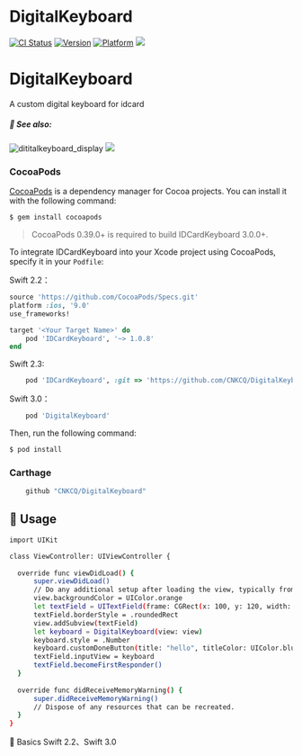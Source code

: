 
# DigitalKeyboard
[![CI Status](https://img.shields.io/travis/CNKCQ/DigitalKeyboard.svg?style=flat)](https://travis-ci.org/CNKCQ/DigitalKeyboard)
[![Version](https://img.shields.io/cocoapods/v/IDCardKeyboard.svg?style=flat)](http://cocoadocs.org/docsets/IDCardKeyboard)
[![Platform](https://img.shields.io/cocoapods/p/IDCardKeyboard.svg?style=flat)](http://cocoadocs.org/docsets/IDCardKeyboard)
![](https://camo.githubusercontent.com/7d97f558ccb8751e27fa65eeee94047955eba100/68747470733a2f2f63646e2d696d616765732d312e6d656469756d2e636f6d2f6d61782f313630302f312a7861666332716159644d375a4f68655957614d6d51412e706e67)
# DigitalKeyboard
A custom digital keyboard for idcard
##### :eyes: See also:
![dititalkeyboard_display](https://cloud.githubusercontent.com/assets/8440220/18740685/8f6b6824-80dd-11e6-99a7-6a8a76152bab.gif)
![](http://7xslr9.com1.z0.glb.clouddn.com/IDKeyboard_id.gif)
### CocoaPods

[CocoaPods](http://cocoapods.org) is a dependency manager for Cocoa projects. You can install it with the following command:

```bash
$ gem install cocoapods
```

> CocoaPods 0.39.0+ is required to build IDCardKeyboard 3.0.0+.

To integrate IDCardKeyboard into your Xcode project using CocoaPods, specify it in your `Podfile`:

Swift 2.2：
```ruby
source 'https://github.com/CocoaPods/Specs.git'
platform :ios, '9.0'
use_frameworks!

target '<Your Target Name>' do
    pod 'IDCardKeyboard', '~> 1.0.8'
end
```
Swift 2.3:
```ruby
    pod 'IDCardKeyboard', :git => 'https://github.com/CNKCQ/DigitalKeyboard.git', :branch => 'Swift2.3'
```
Swift 3.0：
```ruby
    pod 'DigitalKeyboard'
```


Then, run the following command:

```bash
$ pod install
```
### Carthage
```bash
    github "CNKCQ/DigitalKeyboard"   
```


## :book: Usage
  ``` bash
import UIKit

class ViewController: UIViewController {
    
    override func viewDidLoad() {
        super.viewDidLoad()
        // Do any additional setup after loading the view, typically from a nib.
        view.backgroundColor = UIColor.orange
        let textField = UITextField(frame: CGRect(x: 100, y: 120, width: 200, height: 35))
        textField.borderStyle = .roundedRect
        view.addSubview(textField)
        let keyboard = DigitalKeyboard(view: view)
        keyboard.style = .Number
        keyboard.customDoneButton(title: "hello", titleColor: UIColor.blue, theme: UIColor.green)
        textField.inputView = keyboard
        textField.becomeFirstResponder()
    }
    
    override func didReceiveMemoryWarning() {
        super.didReceiveMemoryWarning()
        // Dispose of any resources that can be recreated.
    }
}

  ```
   :key: Basics  Swift 2.2、Swift 3.0
